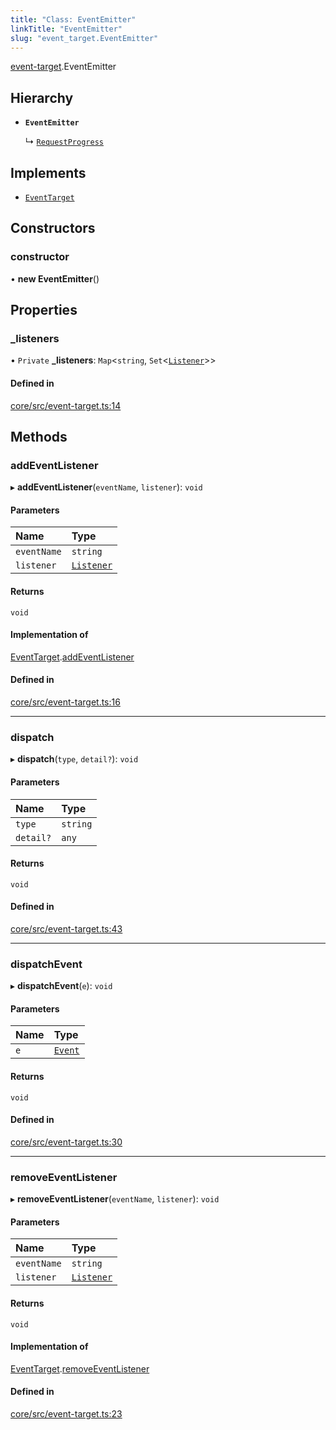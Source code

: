 ```yaml
---
title: "Class: EventEmitter"
linkTitle: "EventEmitter"
slug: "event_target.EventEmitter"
---
```


[event-target](../../modules/event_target).EventEmitter

## Hierarchy

-   **`EventEmitter`**

    ↳ [`RequestProgress`](../transport.RequestProgress)

## Implements

-   [`EventTarget`](../../interfaces/event_target.EventTarget)

## Constructors

### constructor

• **new EventEmitter**()

## Properties

### \_listeners

• `Private` **\_listeners**: `Map`<`string`,
`Set`<[`Listener`](../modules/event_target.md#listener)\>\>

#### Defined in

[core/src/event-target.ts:14](https://github.com/padloc/padloc/blob/b00eb4fd/packages/core/src/event-target.ts#L14)

## Methods

### addEventListener

▸ **addEventListener**(`eventName`, `listener`): `void`

#### Parameters

| Name        | Type                                              |
| :---------- | :------------------------------------------------ |
| `eventName` | `string`                                          |
| `listener`  | [`Listener`](../modules/event_target.md#listener) |

#### Returns

`void`

#### Implementation of

[EventTarget](../../interfaces/event_target.EventTarget).[addEventListener](../interfaces/event_target.EventTarget.md#addeventlistener)

#### Defined in

[core/src/event-target.ts:16](https://github.com/padloc/padloc/blob/b00eb4fd/packages/core/src/event-target.ts#L16)

---

### dispatch

▸ **dispatch**(`type`, `detail?`): `void`

#### Parameters

| Name      | Type     |
| :-------- | :------- |
| `type`    | `string` |
| `detail?` | `any`    |

#### Returns

`void`

#### Defined in

[core/src/event-target.ts:43](https://github.com/padloc/padloc/blob/b00eb4fd/packages/core/src/event-target.ts#L43)

---

### dispatchEvent

▸ **dispatchEvent**(`e`): `void`

#### Parameters

| Name | Type                                           |
| :--- | :--------------------------------------------- |
| `e`  | [`Event`](../../interfaces/event_target.Event) |

#### Returns

`void`

#### Defined in

[core/src/event-target.ts:30](https://github.com/padloc/padloc/blob/b00eb4fd/packages/core/src/event-target.ts#L30)

---

### removeEventListener

▸ **removeEventListener**(`eventName`, `listener`): `void`

#### Parameters

| Name        | Type                                              |
| :---------- | :------------------------------------------------ |
| `eventName` | `string`                                          |
| `listener`  | [`Listener`](../modules/event_target.md#listener) |

#### Returns

`void`

#### Implementation of

[EventTarget](../../interfaces/event_target.EventTarget).[removeEventListener](../interfaces/event_target.EventTarget.md#removeeventlistener)

#### Defined in

[core/src/event-target.ts:23](https://github.com/padloc/padloc/blob/b00eb4fd/packages/core/src/event-target.ts#L23)
